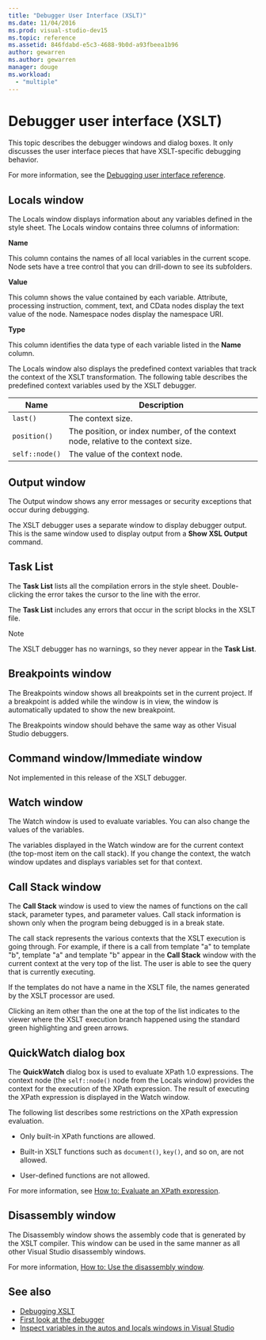 ```yaml
---
title: "Debugger User Interface (XSLT)"
ms.date: 11/04/2016
ms.prod: visual-studio-dev15
ms.topic: reference
ms.assetid: 846fdabd-e5c3-4688-9b0d-a93fbeea1b96
author: gewarren
ms.author: gewarren
manager: douge
ms.workload:
  - "multiple"
---
```

# Debugger user interface (XSLT)

This topic describes the debugger windows and dialog boxes. It only discusses the user interface pieces that have XSLT-specific debugging behavior.

For more information, see the [Debugging user interface reference](../debugger/debugging-user-interface-reference.md).

## Locals window
 The Locals window displays information about any variables defined in the style sheet. The Locals window contains three columns of information:

 **Name**

 This column contains the names of all local variables in the current scope. Node sets have a tree control that you can drill-down to see its subfolders.

 **Value**

 This column shows the value contained by each variable. Attribute, processing instruction, comment, text, and CData nodes display the text value of the node. Namespace nodes display the namespace URI.

 **Type**

 This column identifies the data type of each variable listed in the **Name** column.

 The Locals window also displays the predefined context variables that track the context of the XSLT transformation. The following table describes the predefined context variables used by the XSLT debugger.

|Name|Description|
|-|-----------------|
|`last()`|The context size.|
|`position()`|The position, or index number, of the context node, relative to the context size.|
|`self::node()`|The value of the context node.|

## Output window
 The Output window shows any error messages or security exceptions that occur during debugging.

 The XSLT debugger uses a separate window to display debugger output. This is the same window used to display output from a **Show XSL Output** command.

## Task List
 The **Task List** lists all the compilation errors in the style sheet. Double-clicking the error takes the cursor to the line with the error.

 The **Task List** includes any errors that occur in the script blocks in the XSLT file.

> [!NOTE]
> The XSLT debugger has no warnings, so they never appear in the **Task List**.

## Breakpoints window
 The Breakpoints window shows all breakpoints set in the current project. If a breakpoint is added while the window is in view, the window is automatically updated to show the new breakpoint.

 The Breakpoints window should behave the same way as other Visual Studio debuggers.

## Command window/Immediate window
 Not implemented in this release of the XSLT debugger.

## Watch window
 The Watch window is used to evaluate variables. You can also change the values of the variables.

 The variables displayed in the Watch window are for the current context (the top-most item on the call stack). If you change the context, the watch window updates and displays variables set for that context.

## Call Stack window
 The **Call Stack** window is used to view the names of functions on the call stack, parameter types, and parameter values. Call stack information is shown only when the program being debugged is in a break state.

 The call stack represents the various contexts that the XSLT execution is going through. For example, if there is a call from template "a" to template "b", template "a" and template "b" appear in the **Call Stack** window with the current context at the very top of the list. The user is able to see the query that is currently executing.

 If the templates do not have a name in the XSLT file, the names generated by the XSLT processor are used.

 Clicking an item other than the one at the top of the list indicates to the viewer where the XSLT execution branch happened using the standard green highlighting and green arrows.

## QuickWatch dialog box
 The **QuickWatch** dialog box is used to evaluate XPath 1.0 expressions. The context node (the `self::node()` node from the Locals window) provides the context for the execution of the XPath expression. The result of executing the XPath expression is displayed in the Watch window.

 The following list describes some restrictions on the XPath expression evaluation.

-   Only built-in XPath functions are allowed.

-   Built-in XSLT functions such as `document()`, `key()`, and so on, are not allowed.

-   User-defined functions are not allowed.

For more information, see [How to: Evaluate an XPath expression](../xml-tools/how-to-evaluate-an-xpath-expression.md).

## Disassembly window
 The Disassembly window shows the assembly code that is generated by the XSLT compiler. This window can be used in the same manner as all other Visual Studio disassembly windows.

 For more information, [How to: Use the disassembly window](../debugger/how-to-use-the-disassembly-window.md).

## See also

- [Debugging XSLT](../xml-tools/debugging-xslt.md)
- [First look at the debugger](../debugger/debugger-feature-tour.md)   
- [Inspect variables in the autos and locals windows in Visual Studio](../debugger/autos-and-locals-windows.md)